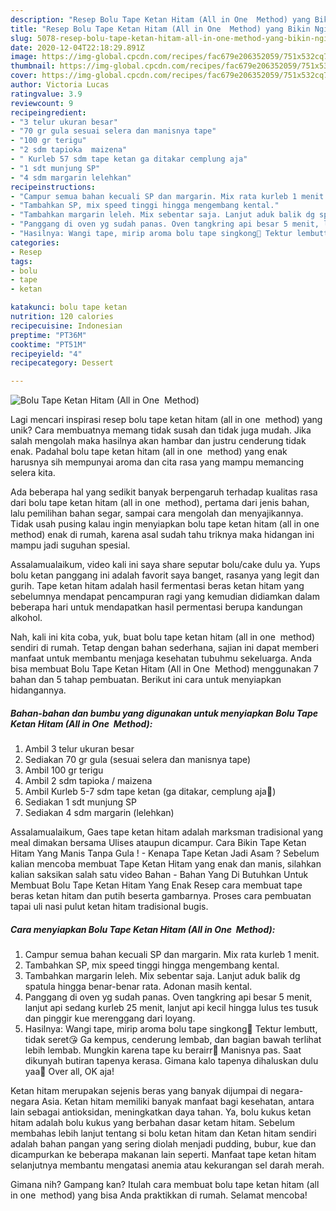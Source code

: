 ```yaml
---
description: "Resep Bolu Tape Ketan Hitam (All in One  Method) yang Bikin Ngiler"
title: "Resep Bolu Tape Ketan Hitam (All in One  Method) yang Bikin Ngiler"
slug: 5078-resep-bolu-tape-ketan-hitam-all-in-one-method-yang-bikin-ngiler
date: 2020-12-04T22:18:29.891Z
image: https://img-global.cpcdn.com/recipes/fac679e206352059/751x532cq70/bolu-tape-ketan-hitam-all-in-one-method-foto-resep-utama.jpg
thumbnail: https://img-global.cpcdn.com/recipes/fac679e206352059/751x532cq70/bolu-tape-ketan-hitam-all-in-one-method-foto-resep-utama.jpg
cover: https://img-global.cpcdn.com/recipes/fac679e206352059/751x532cq70/bolu-tape-ketan-hitam-all-in-one-method-foto-resep-utama.jpg
author: Victoria Lucas
ratingvalue: 3.9
reviewcount: 9
recipeingredient:
- "3 telur ukuran besar"
- "70 gr gula sesuai selera dan manisnya tape"
- "100 gr terigu"
- "2 sdm tapioka  maizena"
- " Kurleb 57 sdm tape ketan ga ditakar cemplung aja"
- "1 sdt munjung SP"
- "4 sdm margarin lelehkan"
recipeinstructions:
- "Campur semua bahan kecuali SP dan margarin. Mix rata kurleb 1 menit."
- "Tambahkan SP, mix speed tinggi hingga mengembang kental."
- "Tambahkan margarin leleh. Mix sebentar saja. Lanjut aduk balik dg spatula hingga benar-benar rata. Adonan masih kental."
- "Panggang di oven yg sudah panas. Oven tangkring api besar 5 menit, lanjut api sedang kurleb 25 menit, lanjut api kecil hingga lulus tes tusuk dan pinggir kue merenggang dari loyang."
- "Hasilnya: Wangi tape, mirip aroma bolu tape singkong🐣 Tektur lembutt, tidak seret😘 Ga kempus, cenderung lembab, dan bagian bawah terlihat lebih lembab. Mungkin karena tape ku berairr🐒 Manisnya pas. Saat dikunyah butiran tapenya kerasa. Gimana kalo tapenya dihaluskan dulu yaa🤔 Over all, OK aja!"
categories:
- Resep
tags:
- bolu
- tape
- ketan

katakunci: bolu tape ketan 
nutrition: 120 calories
recipecuisine: Indonesian
preptime: "PT36M"
cooktime: "PT51M"
recipeyield: "4"
recipecategory: Dessert

---
```



![Bolu Tape Ketan Hitam (All in One  Method)](https://img-global.cpcdn.com/recipes/fac679e206352059/751x532cq70/bolu-tape-ketan-hitam-all-in-one-method-foto-resep-utama.jpg)

Lagi mencari inspirasi resep bolu tape ketan hitam (all in one  method) yang unik? Cara membuatnya memang tidak susah dan tidak juga mudah. Jika salah mengolah maka hasilnya akan hambar dan justru cenderung tidak enak. Padahal bolu tape ketan hitam (all in one  method) yang enak harusnya sih mempunyai aroma dan cita rasa yang mampu memancing selera kita.

Ada beberapa hal yang sedikit banyak berpengaruh terhadap kualitas rasa dari bolu tape ketan hitam (all in one  method), pertama dari jenis bahan, lalu pemilihan bahan segar, sampai cara mengolah dan menyajikannya. Tidak usah pusing kalau ingin menyiapkan bolu tape ketan hitam (all in one  method) enak di rumah, karena asal sudah tahu triknya maka hidangan ini mampu jadi suguhan spesial.

Assalamualaikum, video kali ini saya share seputar bolu/cake dulu ya. Yups bolu ketan panggang ini adalah favorit saya banget, rasanya yang legit dan gurih. Tape ketan hitam adalah hasil fermentasi beras ketan hitam yang sebelumnya mendapat pencampuran ragi yang kemudian didiamkan dalam beberapa hari untuk mendapatkan hasil permentasi berupa kandungan alkohol.


Nah, kali ini kita coba, yuk, buat bolu tape ketan hitam (all in one  method) sendiri di rumah. Tetap dengan bahan sederhana, sajian ini dapat memberi manfaat untuk membantu menjaga kesehatan tubuhmu sekeluarga. Anda bisa membuat Bolu Tape Ketan Hitam (All in One  Method) menggunakan 7 bahan dan 5 tahap pembuatan. Berikut ini cara untuk menyiapkan hidangannya.

<!--inarticleads1-->

##### Bahan-bahan dan bumbu yang digunakan untuk menyiapkan Bolu Tape Ketan Hitam (All in One  Method):

1. Ambil 3 telur ukuran besar
1. Sediakan 70 gr gula (sesuai selera dan manisnya tape)
1. Ambil 100 gr terigu
1. Ambil 2 sdm tapioka / maizena
1. Ambil  Kurleb 5-7 sdm tape ketan (ga ditakar, cemplung aja🙈)
1. Sediakan 1 sdt munjung SP
1. Sediakan 4 sdm margarin (lelehkan)


Assalamualaikum, Gaes tape ketan hitam adalah marksman tradisional yang meal dimakan bersama Ulises ataupun dicampur. Cara Bikin Tape Ketan Hitam Yang Manis Tanpa Gula ! - Kenapa Tape Ketan Jadi Asam ? Sebelum kalian mencoba membuat Tape Ketan Hitam yang enak dan manis, silahkan kalian saksikan salah satu video Bahan - Bahan Yang Di Butuhkan Untuk Membuat Bolu Tape Ketan Hitam Yang Enak  Resep cara membuat tape beras ketan hitam dan putih beserta gambarnya. Proses cara pembuatan tapai uli nasi pulut ketan hitam tradisional bugis. 

<!--inarticleads2-->

##### Cara menyiapkan Bolu Tape Ketan Hitam (All in One  Method):

1. Campur semua bahan kecuali SP dan margarin. Mix rata kurleb 1 menit.
1. Tambahkan SP, mix speed tinggi hingga mengembang kental.
1. Tambahkan margarin leleh. Mix sebentar saja. Lanjut aduk balik dg spatula hingga benar-benar rata. Adonan masih kental.
1. Panggang di oven yg sudah panas. Oven tangkring api besar 5 menit, lanjut api sedang kurleb 25 menit, lanjut api kecil hingga lulus tes tusuk dan pinggir kue merenggang dari loyang.
1. Hasilnya: Wangi tape, mirip aroma bolu tape singkong🐣 Tektur lembutt, tidak seret😘 Ga kempus, cenderung lembab, dan bagian bawah terlihat lebih lembab. Mungkin karena tape ku berairr🐒 Manisnya pas. Saat dikunyah butiran tapenya kerasa. Gimana kalo tapenya dihaluskan dulu yaa🤔 Over all, OK aja!


Ketan hitam merupakan sejenis beras yang banyak dijumpai di negara-negara Asia. Ketan hitam memiliki banyak manfaat bagi kesehatan, antara lain sebagai antioksidan, meningkatkan daya tahan. Ya, bolu kukus ketan hitam adalah bolu kukus yang berbahan dasar ketam hitam. Sebelum membahas lebih lanjut tentang si bolu ketan hitam dan Ketan hitam sendiri adalah bahan pangan yang sering diolah menjadi pudding, bubur, kue dan dicampurkan ke beberapa makanan lain seperti. Manfaat tape ketan hitam selanjutnya membantu mengatasi anemia atau kekurangan sel darah merah. 

Gimana nih? Gampang kan? Itulah cara membuat bolu tape ketan hitam (all in one  method) yang bisa Anda praktikkan di rumah. Selamat mencoba!
